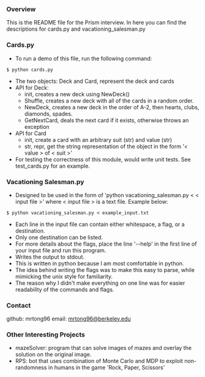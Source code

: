 
### Overview ###

This is the README file for the Prism interview. In here you can find the descriptions for cards.py and vacationing_salesman.py

### Cards.py ###

* To run a demo of this file, run the following command:

```
$ python cards.py
```

* The two objects: Deck and Card, represent the deck and cards
* API for Deck:
	* init, creates a new deck using NewDeck()
	* Shuffle, creates a new deck with all of the cards in a random order.
	* NewDeck, creates a new deck in the order of A-2, then hearts, clubs, diamonds, spades.
	* GetNextCard, deals the next card if it exists, otherwise throws an exception
* API for Card
	* init, create a card with an arbitrary suit (str) and value (str)
	* str, repr, get the string representation of the object in the form '< value > of < suit >'
* For testing the correctness of this module, would write unit tests. See test_cards.py for an example.

### Vacationing Salesman.py ###

* Designed to be used in the form of 'python vacationing_salesman.py < < input file >' where < input file > is a text file. Example below:

```
$ python vacationing_salesman.py < example_input.txt
```

* Each line in the input file can contain either whitespace, a flag, or a destination.
* Only one destination can be listed.
* For more details about the flags, place the line '--help' in the first line of your input file and run this program.
* Writes the output to stdout.
* This is written in python because I am most comfortable in python.
* The idea behind writing the flags was to make this easy to parse, while mimicking the unix style for familiarity.
* The reason why I didn't make everything on one line was for easier readability of the commands and flags.

### Contact ###

github: mrtong96
email: mrtong96@berkeley.edu

### Other Interesting Projects ###

* mazeSolver: program that can solve images of mazes and overlay the solution on the original image.
* RPS: bot that uses combination of Monte Carlo and MDP to exploit non-randomness in humans in the game 'Rock, Paper, Scissors'

